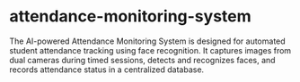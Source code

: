 # attendance-monitoring-system
The AI-powered Attendance Monitoring System is designed for automated student attendance tracking using face recognition. It captures images from dual cameras during timed sessions, detects and recognizes faces, and records attendance status in a centralized database.

